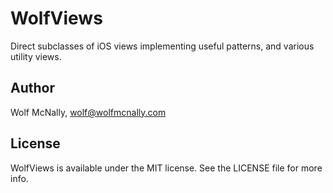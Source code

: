 # WolfViews

Direct subclasses of iOS views implementing useful patterns, and various utility views.

## Author

Wolf McNally, wolf@wolfmcnally.com

## License

WolfViews is available under the MIT license. See the LICENSE file for more info.
